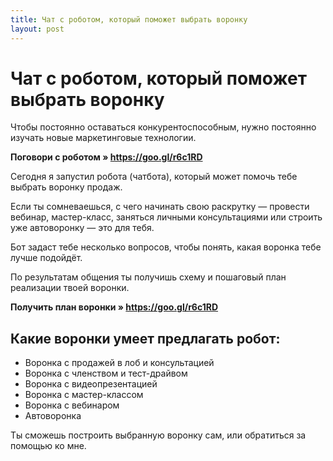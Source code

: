 ```yaml
---
title: Чат с роботом, который поможет выбрать воронку
layout: post
---
```


# Чат с роботом, который поможет выбрать воронку

Чтобы постоянно оставаться конкурентоспособным, нужно постоянно изучать новые маркетинговые технологии.

__Поговори с роботом » https://goo.gl/r6c1RD__

Сегодня я запустил робота (чатбота), который может помочь тебе выбрать воронку продаж.

Если ты сомневаешься, с чего начинать свою раскрутку — провести вебинар, мастер-класс, заняться личными консультациями или строить уже автоворонку — это для тебя.

Бот задаст тебе несколько вопросов, чтобы понять, какая воронка тебе лучше подойдёт.

По результатам общения ты получишь схему и пошаговый план реализации твоей воронки.

__Получить план воронки » https://goo.gl/r6c1RD__

## Какие воронки умеет предлагать робот:

- Воронка с продажей в лоб и консультацией
- Воронка с членством и тест-драйвом
- Воронка с видеопрезентацией
- Воронка с мастер-классом
- Воронка с вебинаром
- Автоворонка

Ты сможешь построить выбранную воронку сам, или обратиться за помощью ко мне.
